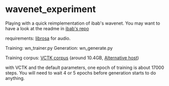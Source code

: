 # wavenet_experiment

Playing with a quick reimplementation of ibab's wavenet.  You may want to
have a look at the readme in [ibab's repo](https://github.com/ibab/tensorflow-wavenet)

requirements: [librosa](https://github.com/librosa/librosa) for audio.

Training:  wn_trainer.py
Generation: wn_generate.py

Training corpus:
   [VCTK corpus](http://homepages.inf.ed.ac.uk/jyamagis/page3/page58/page58.html) (around 10.4GB, [Alternative host](http://www.udialogue.org/download/cstr-vctk-corpus.html))

with VCTK and the default parameters, one epoch of training is about 17000
steps.  You will need to wait 4 or 5 epochs before generation starts to do
anything.


